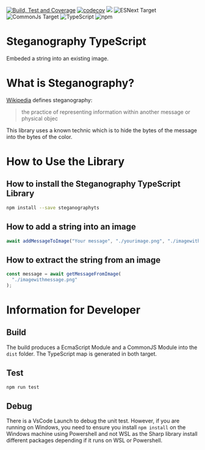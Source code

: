 [![Build, Test and Coverage](https://github.com/MrDesjardinssteganographyts/actions/workflows/action.yml/badge.svg)](https://github.com/MrDesjardins/steganographyts/actions/workflows/action.yml)
[![codecov](https://codecov.io/gh/MrDesjardins/steganographyts/branch/master/graph/badge.svg?token=0HGGX9Z9OW)](https://codecov.io/gh/MrDesjardins/steganographyts)
[![](https://img.shields.io/badge/Benchmark-%E2%9C%85-brightgreen)](https://mrdesjardins.github.io/steganographyts/dev/bench/)
![ESNext Target](https://img.shields.io/badge/Target-ESNEXT-brightgreen.svg?style=plastic)
![CommonJs Target](https://img.shields.io/badge/Target-CommonJS-brightgreen?style=plastic)
![TypeScript](https://img.shields.io/badge/typescript-%23007ACC.svg?style=plastic&logo=typescript&logoColor=white)
![npm](https://img.shields.io/npm/dt/steganographyts?label=NPM%20download&style=plastic)

# Steganography TypeScript

Embeded a string into an existing image.

# What is Steganography?

[Wikipedia](https://en.wikipedia.org/wiki/Steganography) defines steganography:

> the practice of representing information within another message or physical objec

This library uses a known technic which is to hide the bytes of the message into the bytes of the color.

# How to Use the Library

## How to install the Steganography TypeScript Library

```sh
npm install --save steganographyts
```

## How to add a string into an image

```typescript
await addMessageToImage("Your message", "./yourimage.png", "./imagewithmessage.png");
```

## How to extract the string from an image

```typescript
const message = await getMessageFromImage(
  "./imagewithmessage.png"
);
```

# Information for Developer

## Build

The build produces a EcmaScript Module and a CommonJS Module into the `dist` folder. The TypeScript map is generated in both target.

## Test

```sh
npm run test
```

## Debug

There is a VsCode Launch to debug the unit test. However, if you are running on Windows, you need to ensure you install `npm install` on the Windows machine using Powershell and not WSL as the Sharp library install different packages depending if it runs on WSL or Powershell.


